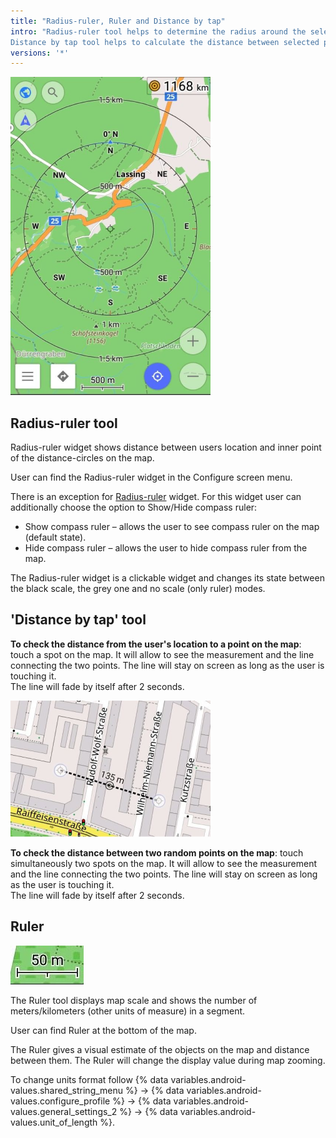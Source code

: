 ```yaml
---
title: "Radius-ruler, Ruler and Distance by tap"
intro: "Radius-ruler tool helps to determine the radius around the selected point on the map via displaying distance-circles on the map.
Distance by tap tool helps to calculate the distance between selected points to find the shortest distance. The Ruler tool displays scale. "
versions: '*'
---
```



![Radius-ruler screen](/assets/images/docs/widgets/radius_ruler_screen.png)


## Radius-ruler tool

Radius-ruler widget shows distance between users location and inner point of the distance-circles on the map. <br>

User can find the Radius-ruler widget in the Configure screen menu. <br>

There is an exception for [Radius-ruler](https://docs.osmand.net/en/main@latest/osmand/widgets/radius-ruler) widget.
For this widget user can additionally choose the option to Show/Hide compass ruler: <br>
* Show compass ruler – allows the user to see compass ruler on the map (default state).  <br>
* Hide compass ruler – allows the user to hide compass ruler from the map. <br>

The Radius-ruler widget is a clickable widget and changes its state between the black scale, the grey one and no scale (only ruler) modes. <br>

## 'Distance by tap' tool

**To check the distance from the user's location to a point on the map**: touch a spot on the map. It will allow to see the measurement and the line connecting the two points. The line will stay on screen as long as the user is touching it. <br>
The line will fade by itself after 2 seconds. <br>

![distance between two random points on the map](/assets/images/docs/widgets/distance_between_two_random_points.png)

**To check the distance between two random points on the map**: touch simultaneously two spots on the map. It will allow to see the measurement and the line connecting the two points. The line will stay on screen as long as the user is touching it. <br>
The line will fade by itself after 2 seconds. <br>

<!-- ![distance between two random points on the map](/assets/images/docs/widgets/distance_between_two_random_points.png) -->

## Ruler

![Ruler tool](/assets/images/docs/widgets/ruler_tool.png) <br>

The Ruler tool displays map scale and shows the number of meters/kilometers (other units of measure) in a segment. <br>

User can find Ruler at the bottom of the map. <br>

The Ruler gives a visual estimate of the objects on the map and distance between them. The Ruler will change the display value during map  zooming.   <br>

To change units format follow {% data variables.android-values.shared_string_menu %} → {% data variables.android-values.configure_profile %} → {% data variables.android-values.general_settings_2 %} → {% data variables.android-values.unit_of_length %}. <br>
